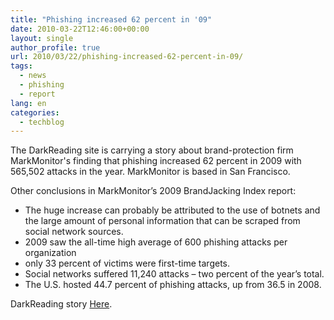 ```yaml
---
title: "Phishing increased 62 percent in '09"
date: 2010-03-22T12:46:00+00:00
layout: single
author_profile: true
url: 2010/03/22/phishing-increased-62-percent-in-09/
tags:
  - news
  - phishing
  - report
lang: en
categories: 
  - techblog
---
```

The DarkReading site is carrying a story about brand-protection firm MarkMonitor's finding that phishing increased 62 percent in 2009 with 565,502 attacks in the year. MarkMonitor is based in San Francisco.

Other conclusions in MarkMonitor’s 2009 BrandJacking Index report:

*   The huge increase can probably be attributed to the use of botnets and the large amount of personal information that can be scraped from social network sources.
*   2009 saw the all-time high average of 600 phishing attacks per organization
*   only 33 percent of victims were first-time targets.
*   Social networks suffered 11,240 attacks – two percent of the year’s total.
*   The U.S. hosted 44.7 percent of phishing attacks, up from 36.5 in 2008.

DarkReading story [Here](http://www.darkreading.com/security/attacks/showArticle.jhtml?articleID=224000047&subSection=Attacks/breaches).